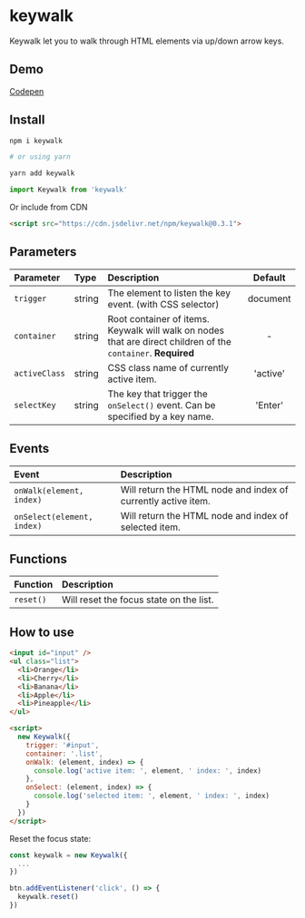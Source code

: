 # keywalk

Keywalk let you to walk through HTML elements via up/down arrow keys.

## Demo

[Codepen](https://codepen.io/dgknca/pen/mdRNeMw)

## Install

```bash
npm i keywalk

# or using yarn

yarn add keywalk
```

```js
import Keywalk from 'keywalk'
```

Or include from CDN

```html
<script src="https://cdn.jsdelivr.net/npm/keywalk@0.3.1">
```

## Parameters

| Parameter     | Type   | Description                                                                                                      | Default  |
| :------------ | :----- | :--------------------------------------------------------------------------------------------------------------- | :------: |
| `trigger`     | string | The element to listen the key event. (with CSS selector)                                                         | document |
| `container`   | string | Root container of items. Keywalk will walk on nodes that are direct children of the `container`. <b>Required</b> |    -     |
| `activeClass` | string | CSS class name of currently active item.                                                                         | 'active' |
| `selectKey`   | string | The key that trigger the `onSelect()` event. Can be specified by a key name.                                     | 'Enter'  |

## Events

| Event                      | Description                                                   |
| :------------------------- | :------------------------------------------------------------ |
| `onWalk(element, index)`   | Will return the HTML node and index of currently active item. |
| `onSelect(element, index)` | Will return the HTML node and index of selected item.         |

## Functions

| Function  | Description                             |
| :-------- | :-------------------------------------- |
| `reset()` | Will reset the focus state on the list. |

## How to use

```html
<input id="input" />
<ul class="list">
  <li>Orange</li>
  <li>Cherry</li>
  <li>Banana</li>
  <li>Apple</li>
  <li>Pineapple</li>
</ul>

<script>
  new Keywalk({
    trigger: '#input',
    container: '.list',
    onWalk: (element, index) => {
      console.log('active item: ', element, ' index: ', index)
    },
    onSelect: (element, index) => {
      console.log('selected item: ', element, ' index: ', index)
    }
  })
</script>
```

Reset the focus state:

```js
const keywalk = new Keywalk({
  ...
})

btn.addEventListener('click', () => {
  keywalk.reset()
})
```
